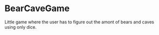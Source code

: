 # BearCaveGame
Little game where the user has to figure out the amont of bears and caves using only dice.
